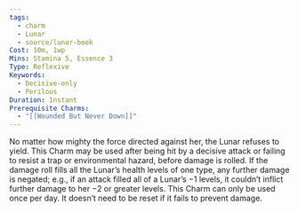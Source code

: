 ```yaml
---
tags:
  - charm
  - Lunar
  - source/lunar-book
Cost: 10m, 1wp
Mins: Stamina 5, Essence 3
Type: Reflexive
Keywords:
  - Decisive-only
  - Perilous
Duration: Instant
Prerequisite Charms:
  - "[[Wounded But Never Down]]"
---
```

No matter how mighty the force directed against her, the Lunar refuses to yield. This Charm may be used after being hit by a decisive attack or failing to resist a trap or environmental hazard, before damage is rolled. If the damage roll fills all the Lunar’s health levels of one type, any further damage is negated; e.g., if an attack filled all of a Lunar’s −1 levels, it couldn’t inflict further damage to her −2 or greater levels. This Charm can only be used once per day. It doesn’t need to be reset if it fails to prevent damage.